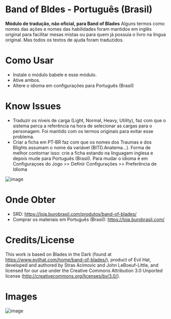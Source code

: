 # Band of Bldes - Português (Brasil)
<b>Módulo de tradução, não oficial, para Band of Blades</b>
Alguns termos como nomes das ações e nomes das habilidades foram mantidos em inglês original para facilitar mesas mistas ou para quem já possuia o livro na língua original. Mas todos os textos de ajuda foram traduzidos. 

# Como Usar

- Instale o módulo babele e esse módulo.
- Ative ambos.
- Altere o idioma em configurações para Português (Brasil)

# Know Issues

- Traduzir os níveis de carga (Light, Normal, Heavy, Utility), faz com que o sistema perca a referência na hora de selecionar as cargas para o personagem. Foi mantido com os termos originais para evitar esse problema.
- Criar a ficha em PT-BR faz com que os nomes dos Traumas e dos Blights assumam o nome da variável (BITD.Anatema...). Forma de melhor contornar isso: crie a ficha estando na linguagem inglesa e depois mude para Português (Brasil). Para mudar o idioma é em Configuraçoes do Jogo >> Definir Configurações >> Preferência de Idioma

![image](https://user-images.githubusercontent.com/662913/172051214-e267900f-1303-4230-a07c-bc47f90cdbde.png)

# Onde Obter
- SRD: https://loja.burobrasil.com/produtos/band-of-blades/
- Comprar os materiais em Português (Brasil): https://loja.burobrasil.com/

# Credits/License   
This work is based on Blades in the Dark (found at https://www.evilhat.com/home/band-of-blades/), product of Evil Hat, developed and authored by Stras Acimovic and John LeBoeuf-Little, and licensed for our use under the Creative Commons Attribution 3.0 Unported license (http://creativecommons.org/licenses/by/3.0/).

# Images

![image](https://user-images.githubusercontent.com/662913/172050763-aae002f2-757e-48c2-8b0a-29e102d3f2d9.png)


